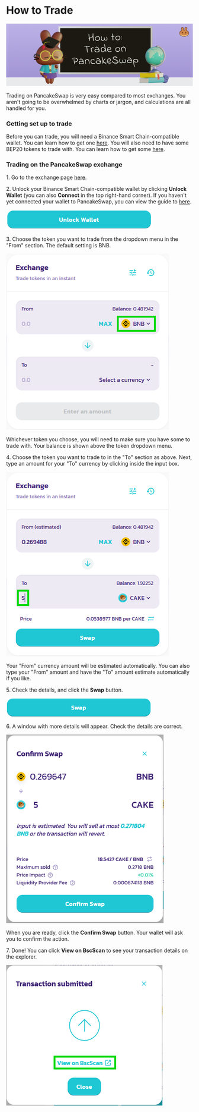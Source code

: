 # How to Trade

![](<../../.gitbook/assets/docs masthead (5).png>)

Trading on PancakeSwap is very easy compared to most exchanges. You aren't going to be overwhelmed by charts or jargon, and calculations are all handled for you.

### Getting set up to trade

Before you can trade, you will need a Binance Smart Chain-compatible wallet. You can learn how to get one [here](https://docs.pancakeswap.finance/get-started/wallet-guide). You will also need to have some BEP20 tokens to trade with. You can learn how to get some [here](https://docs.pancakeswap.finance/get-started/bep20-guide).

### Trading on the PancakeSwap exchange

1\. Go to the exchange page [here](https://exchange.pancakeswap.finance/#/swap).

2\. Unlock your Binance Smart Chain-compatible wallet by clicking **Unlock Wallet** (you can also **Connect** in the top right-hand corner). If you haven't yet connected your wallet to PancakeSwap, you can view the guide to [here](https://docs.pancakeswap.finance/get-started/connection-guide).

![](<../../.gitbook/assets/image (12).png>)

3\. Choose the token you want to trade from the dropdown menu in the "From" section. The default setting is BNB.

![](<../../.gitbook/assets/image (13).png>)

Whichever token you choose, you will need to make sure you have some to trade with. Your balance is shown above the token dropdown menu.

4\. Choose the token you want to trade to in the "To" section as above. Next, type an amount for your "To" currency by clicking inside the input box.

![](<../../.gitbook/assets/image (14).png>)

Your "From" currency amount will be estimated automatically. You can also type your "From" amount and have the "To" amount estimate automatically if you like.

5\. Check the details, and click the **Swap** button.

![](<../../.gitbook/assets/image (15).png>)

6\. A window with more details will appear. Check the details are correct.

![](<../../.gitbook/assets/image (16).png>)

When you are ready, click the **Confirm Swap** button. Your wallet will ask you to confirm the action.

7\. Done! You can click **View on BscScan** to see your transaction details on the explorer.

![](<../../.gitbook/assets/image (17).png>)


